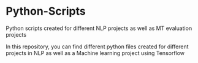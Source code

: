 # Python-Scripts
Python scripts created for different NLP projects as well as MT evaluation projects

In this repository, you can find different python files created for different projects in NLP as well as a Machine learning project using Tensorflow
